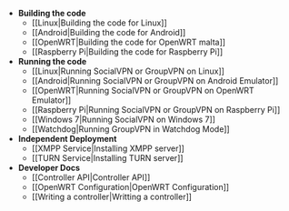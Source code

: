 * **Building the code**
    * [[Linux|Building the code for Linux]]
    * [[Android|Building the code for Android]]
    * [[OpenWRT|Building the code for OpenWRT malta]]
    * [[Raspberry Pi|Building the code for Raspberry Pi]]
* **Running the code**
    * [[Linux|Running SocialVPN or GroupVPN on Linux]]
    * [[Android|Running SocialVPN or GroupVPN on Android Emulator]]
    * [[OpenWRT|Running SocialVPN or GroupVPN on OpenWRT Emulator]]
    * [[Raspberry Pi|Running SocialVPN or GroupVPN on Raspberry Pi]]
    * [[Windows 7|Running SocialVPN on Windows 7]]
    * [[Watchdog|Running GroupVPN in Watchdog Mode]]
* **Independent Deployment**
    * [[XMPP Service|Installing XMPP server]]
    * [[TURN Service|Installing TURN server]]
* **Developer Docs**
    * [[Controller API|Controller API]]
    * [[OpenWRT Configuration|OpenWRT Configuration]]
    * [[Writing a controller|Writting a controller]]

